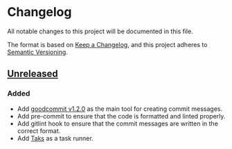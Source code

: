 # Changelog

All notable changes to this project will be documented in this file.

The format is based on [Keep a Changelog](https://keepachangelog.com/en/1.1.0/), and this project adheres to [Semantic Versioning](https://semver.org/spec/v2.0.0.html).

## [Unreleased]

### Added

- Add [goodcommit v1.2.0](https://github.com/nantli/goodcommit/releases/tag/v1.2.0) as the main tool for creating commit messages.
- Add pre-commit to ensure that the code is formatted and linted properly.
- Add gitlint hook to ensure that the commit messages are written in the correct format.
- Add [Taks](https://taskfile.dev/) as a task runner.

[unreleased]: https://github.com/nantli/repo-template/compare/v0.0.0...HEAD
